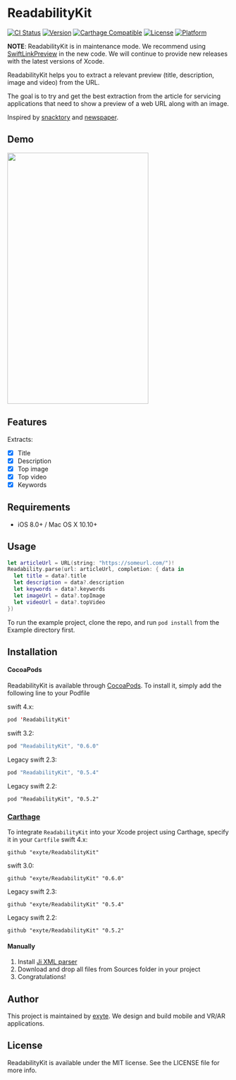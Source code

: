 # ReadabilityKit

[![CI Status](http://img.shields.io/travis/exyte/ReadabilityKit.svg?style=flat)](https://travis-ci.org/exyte/ReadabilityKit)
[![Version](https://img.shields.io/cocoapods/v/ReadabilityKit.svg?style=flat)](http://cocoapods.org/pods/ReadabilityKit)
[![Carthage Compatible](https://img.shields.io/badge/Carthage-compatible-0473B3.svg?style=flat)](https://github.com/Carthage/Carthage)
[![License](https://img.shields.io/cocoapods/l/ReadabilityKit.svg?style=flat)](http://cocoapods.org/pods/ReadabilityKit)
[![Platform](https://img.shields.io/cocoapods/p/ReadabilityKit.svg?style=flat)](http://cocoapods.org/pods/ReadabilityKit)

**NOTE**: ReadabilityKit is in maintenance mode. We recommend using [SwiftLinkPreview](https://github.com/LeonardoCardoso/SwiftLinkPreview) in the new code. 
We will continue to provide new releases with the latest versions of Xcode.

ReadabilityKit helps you to extract a relevant preview (title, description, image and video) from the URL.

The goal is to try and get the best extraction from the article for servicing applications that need to show a preview of a web URL along with an image.

Inspired by [snacktory](https://github.com/karussell/snacktory) and [newspaper](https://github.com/codelucas/newspaper).

## Demo
<img src="https://github.com/exyte/ReadabilityKit/blob/master/demo.gif" width="320px" height="569px" />

## Features

Extracts:

- [x] Title
- [x] Description
- [x] Top image
- [x] Top video
- [x] Keywords

## Requirements

- iOS 8.0+ / Mac OS X 10.10+

## Usage

```swift
let articleUrl = URL(string: "https://someurl.com/")!
Readability.parse(url: articleUrl, completion: { data in
  let title = data?.title
  let description = data?.description
  let keywords = data?.keywords
  let imageUrl = data?.topImage
  let videoUrl = data?.topVideo
})
```

To run the example project, clone the repo, and run `pod install` from the Example directory first.
 
## Installation

#### CocoaPods
ReadabilityKit is available through [CocoaPods](http://cocoapods.org). To install
it, simply add the following line to your Podfile

swift 4.x:

```swift
pod 'ReadabilityKit'
```

swift 3.2:

```swift
pod "ReadabilityKit", "0.6.0"
```

Legacy swift 2.3:

```swift
pod "ReadabilityKit", "0.5.4"
```

Legacy swift 2.2:

```
pod "ReadabilityKit", "0.5.2"
```

### [Carthage](http://github.com/Carthage/Carthage)

To integrate `ReadabilityKit` into your Xcode project using Carthage, specify it in your `Cartfile`
swift 4.x:
```ogdl
github "exyte/ReadabilityKit"
```

swift 3.0:
```ogdl
github "exyte/ReadabilityKit" "0.6.0"
```

Legacy swift 2.3:
```ogdl
github "exyte/ReadabilityKit" "0.5.4"
```

Legacy swift 2.2:

```ogdl
github "exyte/ReadabilityKit" "0.5.2"
```

#### Manually

1. Install [Ji XML parser](https://github.com/honghaoz/Ji#manually)
2. Download and drop all files from Sources folder in your project
3. Congratulations!

## Author

This project is maintained by [exyte](https://exyte.com). We design and build mobile and VR/AR applications.

## License

ReadabilityKit is available under the MIT license. See the LICENSE file for more info.
